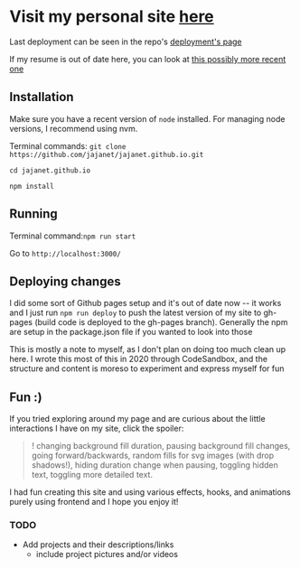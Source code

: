 # Visit my personal site [here](https://jajanet.github.io)
Last deployment can be seen in the repo's [deployment's page](https://github.com/jajanet/jajanet.github.io/deployments)

If my resume is out of date here, you can look at [this possibly more recent one](https://docs.google.com/document/d/1Nvu1cbXBISaQ5G7-NTKE06lrBsSfXDuY8kFAbidQ7dk/)

## Installation
Make sure you have a recent version of `node` installed. For managing node versions, I recommend using nvm.

Terminal commands:
`git clone https://github.com/jajanet/jajanet.github.io.git`

`cd jajanet.github.io`

`npm install`

## Running
Terminal command:`npm run start`

Go to `http://localhost:3000/`

## Deploying changes
I did some sort of Github pages setup and it's out of date now -- it works and I just run `npm run deploy` to push the latest version of my site to gh-pages (build code is deployed to the gh-pages branch). Generally the npm are setup in the package.json file if you wanted to look into those

This is mostly a note to myself, as I don't plan on doing too much clean up here. I wrote this most of this in 2020 through CodeSandbox, and the structure and content is moreso to experiment and express myself for fun

## Fun :)
If you tried exploring around my page and are curious about the little interactions I have on my site, click the spoiler:
>! changing background fill duration, pausing background fill changes, going forward/backwards, random fills for svg images (with drop shadows!), hiding duration change when pausing, toggling hidden text, toggling more detailed text.

I had fun creating this site and using various effects, hooks, and animations purely using frontend and I hope you enjoy it!

### TODO
- Add projects and their descriptions/links
  - include project pictures and/or videos

